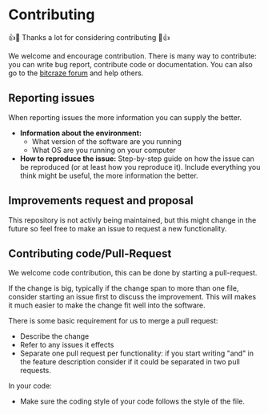 Contributing
============

👍🎉 Thanks a lot for considering contributing 🎉👍

We welcome and encourage contribution. There is many way to contribute: you can
write bug report, contribute code or documentation.
You can also go to the [bitcraze forum](https://forum.bitcraze.io) and help others.

## Reporting issues

When reporting issues the more information you can supply the better.

 - **Information about the environment:**
   - What version of the software are you running
   - What OS are you running on your computer
 - **How to reproduce the issue:** Step-by-step guide on how the issue can be reproduced (or at least how you reproduce it).
 Include everything you think might be useful, the more information the better.

## Improvements request and proposal

This repository is not activly being maintained, but this might change in the future so
feel free to make an issue to request a new functionality.

## Contributing code/Pull-Request

We welcome code contribution, this can be done by starting a pull-request.

If the change is big, typically if the change span to more than one file, consider starting an issue first to discuss the improvement.
This will makes it much easier to make the change fit well into the software.

There is some basic requirement for us to merge a pull request:
 - Describe the change
 - Refer to any issues it effects
 - Separate one pull request per functionality: if you start writing "and" in the feature description consider if it could be separated in two pull requests.

In your code:
 - Make sure the coding style of your code follows the style of the file.
